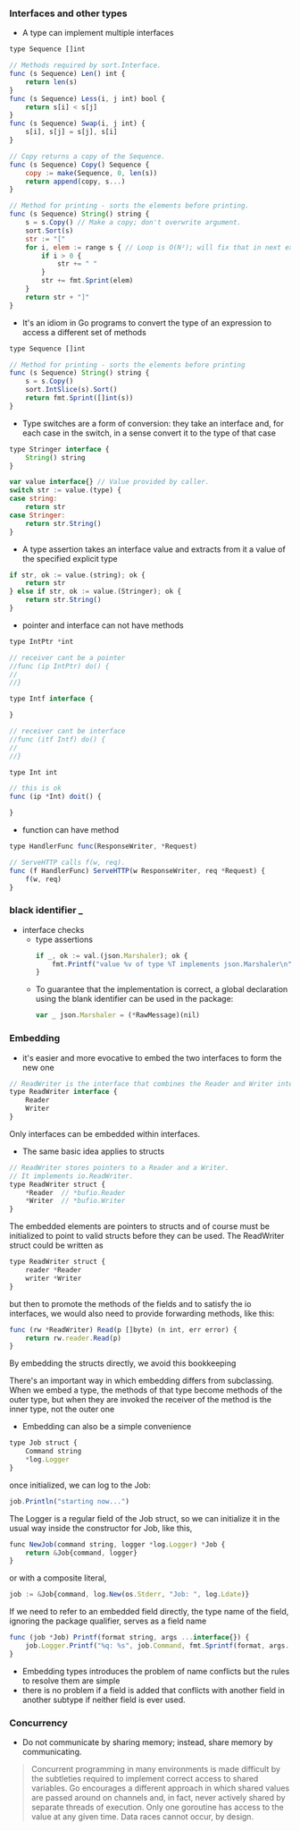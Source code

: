 
### Interfaces and other types
- A type can implement multiple interfaces
```javascript
type Sequence []int

// Methods required by sort.Interface.
func (s Sequence) Len() int {
    return len(s)
}
func (s Sequence) Less(i, j int) bool {
    return s[i] < s[j]
}
func (s Sequence) Swap(i, j int) {
    s[i], s[j] = s[j], s[i]
}

// Copy returns a copy of the Sequence.
func (s Sequence) Copy() Sequence {
    copy := make(Sequence, 0, len(s))
    return append(copy, s...)
}

// Method for printing - sorts the elements before printing.
func (s Sequence) String() string {
    s = s.Copy() // Make a copy; don't overwrite argument.
    sort.Sort(s)
    str := "["
    for i, elem := range s { // Loop is O(N²); will fix that in next example.
        if i > 0 {
            str += " "
        }
        str += fmt.Sprint(elem)
    }
    return str + "]"
}
```
- It's an idiom in Go programs to convert the type of an expression to access a different set of methods
```javascript
type Sequence []int

// Method for printing - sorts the elements before printing
func (s Sequence) String() string {
    s = s.Copy()
    sort.IntSlice(s).Sort()
    return fmt.Sprint([]int(s))
}
```
- Type switches are a form of conversion: they take an interface and, for each case in the switch, in a sense convert it to the type of that case
```javascript
type Stringer interface {
    String() string
}

var value interface{} // Value provided by caller.
switch str := value.(type) {
case string:
    return str
case Stringer:
    return str.String()
}
```
- A type assertion takes an interface value and extracts from it a value of the specified explicit type
```javascript
if str, ok := value.(string); ok {
    return str
} else if str, ok := value.(Stringer); ok {
    return str.String()
}
```
- pointer and interface can not have methods
```javascript
type IntPtr *int

// receiver cant be a pointer
//func (ip IntPtr) do() {
//
//}

type Intf interface {

}

// receiver cant be interface
//func (itf Intf) do() {
//
//}

type Int int

// this is ok
func (ip *Int) doit() {

}
```
- function can have method
```javascript
type HandlerFunc func(ResponseWriter, *Request)

// ServeHTTP calls f(w, req).
func (f HandlerFunc) ServeHTTP(w ResponseWriter, req *Request) {
    f(w, req)
}
```
### black identifier _
- interface checks
  - type assertions
    ```javascript
    if _, ok := val.(json.Marshaler); ok {
        fmt.Printf("value %v of type %T implements json.Marshaler\n", val, val)
    }
    ```
  - To guarantee that the implementation is correct, a global declaration using the blank identifier can be used in the package:
    ```javascript
    var _ json.Marshaler = (*RawMessage)(nil)
    ```
### Embedding
- it's easier and more evocative to embed the two interfaces to form the new one
```javascript
// ReadWriter is the interface that combines the Reader and Writer interfaces.
type ReadWriter interface {
    Reader
    Writer
}
```
Only interfaces can be embedded within interfaces.
- The same basic idea applies to structs
```javascript
// ReadWriter stores pointers to a Reader and a Writer.
// It implements io.ReadWriter.
type ReadWriter struct {
    *Reader  // *bufio.Reader
    *Writer  // *bufio.Writer
}
```
The embedded elements are pointers to structs and of course must be initialized to point to valid structs before they can be used. The ReadWriter struct could be written as
```javascript
type ReadWriter struct {
    reader *Reader
    writer *Writer
}
```
but then to promote the methods of the fields and to satisfy the io interfaces, we would also need to provide forwarding methods, like this:
```javascript
func (rw *ReadWriter) Read(p []byte) (n int, err error) {
    return rw.reader.Read(p)
}
```
By embedding the structs directly, we avoid this bookkeeping

There's an important way in which embedding differs from subclassing. When we embed a type, the methods of that type become methods of the outer type, but when they are invoked the receiver of the method is the inner type, not the outer one
- Embedding can also be a simple convenience
```javascript
type Job struct {
    Command string
    *log.Logger
}
```
once initialized, we can log to the Job:
```javascript
job.Println("starting now...")
```
The Logger is a regular field of the Job struct, so we can initialize it in the usual way inside the constructor for Job, like this,
```javascript
func NewJob(command string, logger *log.Logger) *Job {
    return &Job{command, logger}
}
```
or with a composite literal,
```javascript
job := &Job{command, log.New(os.Stderr, "Job: ", log.Ldate)}
```
If we need to refer to an embedded field directly, the type name of the field, ignoring the package qualifier, serves as a field name
```javascript
func (job *Job) Printf(format string, args ...interface{}) {
    job.Logger.Printf("%q: %s", job.Command, fmt.Sprintf(format, args...))
}
```
- Embedding types introduces the problem of name conflicts but the rules to resolve them are simple
- there is no problem if a field is added that conflicts with another field in another subtype if neither field is ever used.

### Concurrency
- Do not communicate by sharing memory; instead, share memory by communicating.
>Concurrent programming in many environments is made difficult by the subtleties required to implement correct access to shared variables. Go encourages a different approach in which shared values are passed around on channels and, in fact, never actively shared by separate threads of execution. Only one goroutine has access to the value at any given time. Data races cannot occur, by design. 

